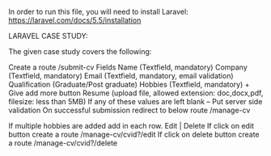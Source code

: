 In order to run this file, you will need to install Laravel:  https://laravel.com/docs/5.5/installation

LARAVEL CASE STUDY:

The given case study covers the following:

Create a route /submit-cv
Fields
Name (Textfield, mandatory) 
Company (Textfield, mandatory)
Email  (Textfield, mandatory, email validation)
Qualification (Graduate/Post graduate)
Hobbies  (Textfield, mandatory) + Give add more button
Resume (upload file, allowed extension: doc,docx,pdf, filesize: less than 5MB)
If any of these values are left blank – Put server side validation 
On successful submission redirect to below route
/manage-cv

If multiple hobbies are added add in each row.
Edit | Delete
If click on edit button create a route /manage-cv/cvid?/edit
If click on delete button create a route /manage-cv/cvid?/delete
